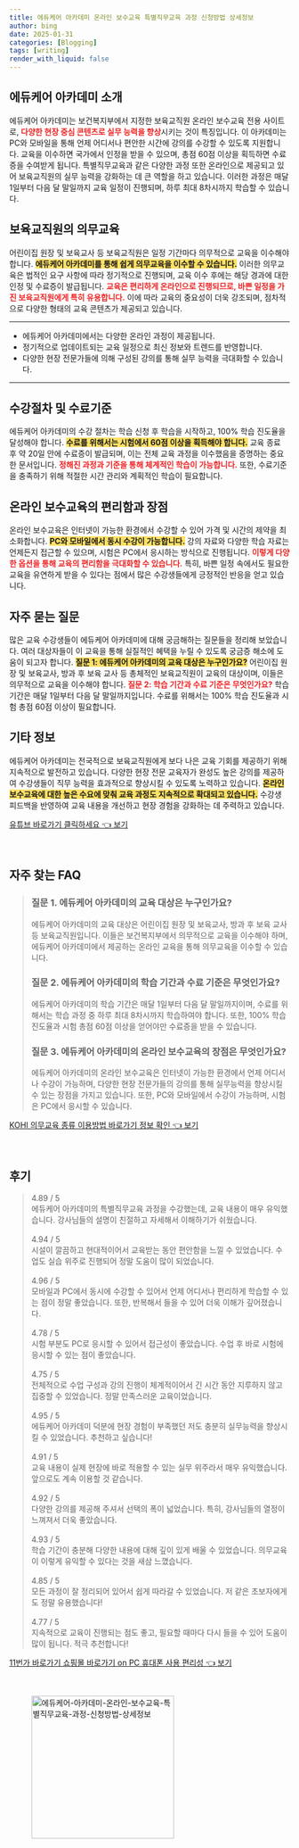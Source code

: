 ```yaml
---
title: 에듀케어 아카데미 온라인 보수교육 특별직무교육 과정 신청방법 상세정보
author: bing
date: 2025-01-31
categories: [Blogging]
tags: [writing]
render_with_liquid: false
---
```



<h2 id='에듀케어_아카데미_소개'>에듀케어 아카데미 소개</h2>

<p>에듀케어 아카데미는 보건복지부에서 지정한 보육교직원 온라인 보수교육 전용 사이트로, <b><span style="color: #ee2323;">다양한 현장 중심 콘텐츠로 실무 능력을 향상</span></b>시키는 것이 특징입니다. 이 아카데미는 PC와 모바일을 통해 언제 어디서나 편안한 시간에 강의를 수강할 수 있도록 지원합니다. 교육을 이수하면 국가에서 인정을 받을 수 있으며, 총점 60점 이상을 획득하면 수료증을 수여받게 됩니다. 특별직무교육과 같은 다양한 과정 또한 온라인으로 제공되고 있어 보육교직원의 실무 능력을 강화하는 데 큰 역할을 하고 있습니다. 이러한 과정은 매달 1일부터 다음 달 말일까지 교육 일정이 진행되며, 하루 최대 8차시까지 학습할 수 있습니다.</p>

<h2 id='의무교육'>보육교직원의 의무교육</h2>

<p>어린이집 원장 및 보육교사 등 보육교직원은 일정 기간마다 의무적으로 교육을 이수해야 합니다. <b><span style="background-color: #ffe066;">에듀케어 아카데미를 통해 쉽게 의무교육을 이수할 수 있습니다.</span></b> 이러한 의무교육은 법적인 요구 사항에 따라 정기적으로 진행되며, 교육 이수 후에는 해당 경과에 대한 인정 및 수료증이 발급됩니다. <b><span style="color: #ee2323;">교육은 편리하게 온라인으로 진행되므로, 바쁜 일정을 가진 보육교직원에게 특히 유용합니다.</span></b> 이에 따라 교육의 중요성이 더욱 강조되며, 점차적으로 다양한 형태의 교육 콘텐츠가 제공되고 있습니다.</p>

<hr />

<ul>
    <li>에듀케어 아카데미에서는 다양한 온라인 과정이 제공됩니다.</li>
    <li>정기적으로 업데이트되는 교육 일정으로 최신 정보와 트렌드를 반영합니다.</li>
    <li>다양한 현장 전문가들에 의해 구성된 강의를 통해 실무 능력을 극대화할 수 있습니다.</li>
</ul>

<hr />

<h2 id='수강절차_및_수료기준'>수강절차 및 수료기준</h2>

<p>에듀케어 아카데미의 수강 절차는 학습 신청 후 학습을 시작하고, 100% 학습 진도율을 달성해야 합니다. <b><span style="background-color: #ffe066;">수료를 위해서는 시험에서 60점 이상을 획득해야 합니다.</span></b> 교육 종료 후 약 20일 안에 수료증이 발급되며, 이는 전체 교육 과정을 이수했음을 증명하는 중요한 문서입니다. <b><span style="color: #ee2323;">정해진 과정과 기준을 통해 체계적인 학습이 가능합니다.</span></b> 또한, 수료기준을 충족하기 위해 적절한 시간 관리와 계획적인 학습이 필요합니다.</p>

<h2 id='온라인_보수교육의_편리함과_장점'>온라인 보수교육의 편리함과 장점</h2>

<p>온라인 보수교육은 인터넷이 가능한 환경에서 수강할 수 있어 가격 및 시간의 제약을 최소화합니다. <b><span style="background-color: #ffe066;">PC와 모바일에서 동시 수강이 가능합니다.</span></b> 강의 자료와 다양한 학습 자료는 언제든지 접근할 수 있으며, 시험은 PC에서 응시하는 방식으로 진행됩니다. <b><span style="color: #ee2323;">이렇게 다양한 옵션을 통해 교육의 편리함을 극대화할 수 있습니다.</span></b> 특히, 바쁜 일정 속에서도 필요한 교육을 유연하게 받을 수 있다는 점에서 많은 수강생들에게 긍정적인 반응을 얻고 있습니다.</p>

<h2 id='자주_묻는_질문'>자주 묻는 질문</h2>

<p>많은 교육 수강생들이 에듀케어 아카데미에 대해 궁금해하는 질문들을 정리해 보았습니다. 여러 대상자들이 이 교육을 통해 실질적인 혜택을 누릴 수 있도록 궁금증 해소에 도움이 되고자 합니다. <b><span style="background-color: #ffe066;">질문 1: 에듀케어 아카데미의 교육 대상은 누구인가요?</span></b> 어린이집 원장 및 보육교사, 방과 후 보육 교사 등 총체적인 보육교직원이 교육의 대상이며, 이들은 의무적으로 교육을 이수해야 합니다. <b><span style="color: #ee2323;">질문 2: 학습 기간과 수료 기준은 무엇인가요?</span></b> 학습 기간은 매달 1일부터 다음 달 말일까지입니다. 수료를 위해서는 100% 학습 진도율과 시험 총점 60점 이상이 필요합니다.</p>

<h2 id='기타_정보'>기타 정보</h2>

<p>에듀케어 아카데미는 전국적으로 보육교직원에게 보다 나은 교육 기회를 제공하기 위해 지속적으로 발전하고 있습니다. 다양한 현장 전문 교육자가 완성도 높은 강의를 제공하여 수강생들이 직무 능력을 효과적으로 향상시킬 수 있도록 노력하고 있습니다. <b><span style="background-color: #ffe066;">온라인 보수교육에 대한 높은 수요에 맞춰 교육 과정도 지속적으로 확대되고 있습니다.</span></b> 수강생 피드백을 반영하여 교육 내용을 개선하고 현장 경험을 강화하는 데 주력하고 있습니다.</p>


<p><a class="click-button" title="유튜브 바로가기 클릭하세요" href="https://purplelist.github.io/posts/%EC%9C%A0%ED%8A%9C%EB%B8%8C-%EB%B0%94%EB%A1%9C%EA%B0%80%EA%B8%B0-%ED%81%B4%EB%A6%AD%ED%95%98%EC%84%B8%EC%9A%94/" rel="dofollow">유튜브 바로가기 클릭하세요 👈 보기</a></p><br>
<h2 id='자주_찾는_FAQ'>자주 찾는 FAQ</h2>
<div itemscope="" itemtype="https://schema.org/FAQPage"> 
<blockquote> 
<div itemscope="" itemprop="mainEntity" itemtype="https://schema.org/Question"> 
<h3 itemprop="name">질문 1. 에듀케어 아카데미의 교육 대상은 누구인가요?</h3> 
<div itemscope="" itemprop="acceptedAnswer" itemtype="https://schema.org/Answer"> 
<span itemprop="text"> 
<p>에듀케어 아카데미의 교육 대상은 어린이집 원장 및 보육교사, 방과 후 보육 교사 등 보육교직원입니다. 이들은 보건복지부에서 의무적으로 교육을 이수해야 하며, 에듀케어 아카데미에서 제공하는 온라인 교육을 통해 의무교육을 이수할 수 있습니다.</p> 
</span> 
</div> 
</div> 

<div itemscope="" itemprop="mainEntity" itemtype="https://schema.org/Question"> 
<h3 itemprop="name">질문 2. 에듀케어 아카데미의 학습 기간과 수료 기준은 무엇인가요?</h3> 
<div itemscope="" itemprop="acceptedAnswer" itemtype="https://schema.org/Answer"> 
<span itemprop="text"> 
<p>에듀케어 아카데미의 학습 기간은 매달 1일부터 다음 달 말일까지이며, 수료를 위해서는 학습 과정 중 하루 최대 8차시까지 학습하여야 합니다. 또한, 100% 학습 진도율과 시험 총점 60점 이상을 얻어야만 수료증을 받을 수 있습니다.</p> 
</span> 
</div> 
</div> 

<div itemscope="" itemprop="mainEntity" itemtype="https://schema.org/Question"> 
<h3 itemprop="name">질문 3. 에듀케어 아카데미의 온라인 보수교육의 장점은 무엇인가요?</h3> 
<div itemscope="" itemprop="acceptedAnswer" itemtype="https://schema.org/Answer"> 
<span itemprop="text"> 
<p>에듀케어 아카데미의 온라인 보수교육은 인터넷이 가능한 환경에서 언제 어디서나 수강이 가능하며, 다양한 현장 전문가들의 강의를 통해 실무능력을 향상시킬 수 있는 장점을 가지고 있습니다. 또한, PC와 모바일에서 수강이 가능하며, 시험은 PC에서 응시할 수 있습니다.</p> 
</span> 
</div> 
</div> 
</blockquote> 
</div>
<p><a class="click-button" title="KOHI 의무교육 종류 이용방법 바로가기 정보 확인" href="https://purplelist.github.io/posts/KOHI-%EC%9D%98%EB%AC%B4%EA%B5%90%EC%9C%A1-%EC%A2%85%EB%A5%98-%EC%9D%B4%EC%9A%A9%EB%B0%A9%EB%B2%95-%EB%B0%94%EB%A1%9C%EA%B0%80%EA%B8%B0-%EC%A0%95%EB%B3%B4-%ED%99%95%EC%9D%B8/" rel="dofollow">KOHI 의무교육 종류 이용방법 바로가기 정보 확인 👈 보기</a></p><br>
<h2 id='후기'>후기</h2>
<div itemscope itemtype="https://schema.org/Product">
  <blockquote>
  <div itemprop="review" itemscope itemtype="https://schema.org/Review">
      <div itemprop="reviewRating" itemscope itemtype="https://schema.org/Rating"> <span itemprop="ratingValue">4.89</span> / <span itemprop="bestRating">5</span> </div>
      <span itemprop="reviewBody">에듀케어 아카데미의 특별직무교육 과정을 수강했는데, 교육 내용이 매우 유익했습니다. 강사님들의 설명이 친절하고 자세해서 이해하기가 쉬웠습니다.</span>
  </div>
  <br>
  <div itemprop="review" itemscope itemtype="https://schema.org/Review">
      <div itemprop="reviewRating" itemscope itemtype="https://schema.org/Rating"> <span itemprop="ratingValue">4.94</span> / <span itemprop="bestRating">5</span> </div>
      <span itemprop="reviewBody">시설이 깔끔하고 현대적이어서 교육받는 동안 편안함을 느낄 수 있었습니다. 수업도 실습 위주로 진행되어 정말 도움이 많이 되었습니다.</span>
  </div>
  <br>
  <div itemprop="review" itemscope itemtype="https://schema.org/Review">
      <div itemprop="reviewRating" itemscope itemtype="https://schema.org/Rating"> <span itemprop="ratingValue">4.96</span> / <span itemprop="bestRating">5</span> </div>
      <span itemprop="reviewBody">모바일과 PC에서 동시에 수강할 수 있어서 언제 어디서나 편리하게 학습할 수 있는 점이 정말 좋았습니다. 또한, 반복해서 들을 수 있어 더욱 이해가 깊어졌습니다.</span>
  </div>
  <br>
  <div itemprop="review" itemscope itemtype="https://schema.org/Review">
      <div itemprop="reviewRating" itemscope itemtype="https://schema.org/Rating"> <span itemprop="ratingValue">4.78</span> / <span itemprop="bestRating">5</span> </div>
      <span itemprop="reviewBody">시험 부분도 PC로 응시할 수 있어서 접근성이 좋았습니다. 수업 후 바로 시험에 응시할 수 있는 점이 좋았습니다.</span>
  </div>
  <br>
  <div itemprop="review" itemscope itemtype="https://schema.org/Review">
      <div itemprop="reviewRating" itemscope itemtype="https://schema.org/Rating"> <span itemprop="ratingValue">4.75</span> / <span itemprop="bestRating">5</span> </div>
      <span itemprop="reviewBody">전체적으로 수업 구성과 강의 진행이 체계적이어서 긴 시간 동안 지루하지 않고 집중할 수 있었습니다. 정말 만족스러운 교육이었습니다.</span>
  </div>
  <br>
  <div itemprop="review" itemscope itemtype="https://schema.org/Review">
      <div itemprop="reviewRating" itemscope itemtype="https://schema.org/Rating"> <span itemprop="ratingValue">4.95</span> / <span itemprop="bestRating">5</span> </div>
      <span itemprop="reviewBody">에듀케어 아카데미 덕분에 현장 경험이 부족했던 저도 충분히 실무능력을 향상시킬 수 있었습니다. 추천하고 싶습니다!</span>
  </div>
  <br>
  <div itemprop="review" itemscope itemtype="https://schema.org/Review">
      <div itemprop="reviewRating" itemscope itemtype="https://schema.org/Rating"> <span itemprop="ratingValue">4.91</span> / <span itemprop="bestRating">5</span> </div>
      <span itemprop="reviewBody">교육 내용이 실제 현장에 바로 적용할 수 있는 실무 위주라서 매우 유익했습니다. 앞으로도 계속 이용할 것 같습니다.</span>
  </div>
  <br>
  <div itemprop="review" itemscope itemtype="https://schema.org/Review">
      <div itemprop="reviewRating" itemscope itemtype="https://schema.org/Rating"> <span itemprop="ratingValue">4.92</span> / <span itemprop="bestRating">5</span> </div>
      <span itemprop="reviewBody">다양한 강의를 제공해 주셔서 선택의 폭이 넓었습니다. 특히, 강사님들의 열정이 느껴져서 더욱 좋았습니다.</span>
  </div>
  <br>
  <div itemprop="review" itemscope itemtype="https://schema.org/Review">
      <div itemprop="reviewRating" itemscope itemtype="https://schema.org/Rating"> <span itemprop="ratingValue">4.93</span> / <span itemprop="bestRating">5</span> </div>
      <span itemprop="reviewBody">학습 기간이 충분해 다양한 내용에 대해 깊이 있게 배울 수 있었습니다. 의무교육이 이렇게 유익할 수 있다는 것을 새삼 느꼈습니다.</span>
  </div>
  <br>
  <div itemprop="review" itemscope itemtype="https://schema.org/Review">
      <div itemprop="reviewRating" itemscope itemtype="https://schema.org/Rating"> <span itemprop="ratingValue">4.85</span> / <span itemprop="bestRating">5</span> </div>
      <span itemprop="reviewBody">모든 과정이 잘 정리되어 있어서 쉽게 따라갈 수 있었습니다. 저 같은 초보자에게도 정말 유용했습니다!</span>
  </div>
  <br>
  <div itemprop="review" itemscope itemtype="https://schema.org/Review">
      <div itemprop="reviewRating" itemscope itemtype="https://schema.org/Rating"> <span itemprop="ratingValue">4.77</span> / <span itemprop="bestRating">5</span> </div>
      <span itemprop="reviewBody">지속적으로 교육이 진행되는 점도 좋고, 필요할 때마다 다시 들을 수 있어 도움이 많이 됩니다. 적극 추천합니다!</span>
  </div>
  </blockquote>
</div>
<p><a class="click-button" title="11번가 바로가기 쇼핑몰 바로가기 on PC 휴대폰 사용 편리성" href="https://purplelist.github.io/posts/11%EB%B2%88%EA%B0%80-%EB%B0%94%EB%A1%9C%EA%B0%80%EA%B8%B0-%EC%87%BC%ED%95%91%EB%AA%B0-%EB%B0%94%EB%A1%9C%EA%B0%80%EA%B8%B0-on-PC-%ED%9C%B4%EB%8C%80%ED%8F%B0-%EC%82%AC%EC%9A%A9-%ED%8E%B8%EB%A6%AC%EC%84%B1/" rel="dofollow">11번가 바로가기 쇼핑몰 바로가기 on PC 휴대폰 사용 편리성 👈 보기</a></p><br>
<figure class="image"><img src="https://purplelist.github.io/assets/img/thumbnail/에듀케어-아카데미-온라인-보수교육-특별직무교육-과정-신청방법-상세정보.webp" alt="에듀케어-아카데미-온라인-보수교육-특별직무교육-과정-신청방법-상세정보" width="256" height="256"></figure>
